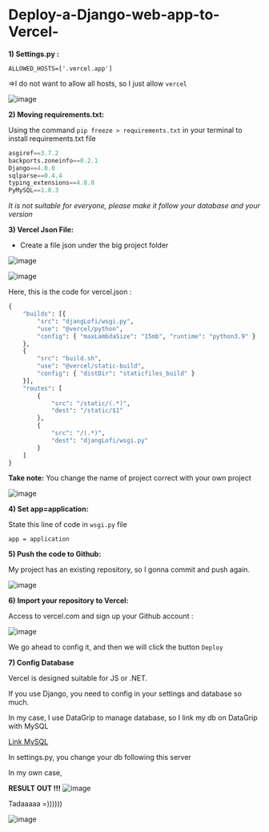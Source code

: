 # Deploy-a-Django-web-app-to-Vercel-

**1) Settings.py :**

`ALLOWED_HOSTS=['.vercel.app']`

=>I do not want to allow all hosts, so I just allow `vercel`

![image](https://github.com/ThuNganPythonista/Deploy-a-Django-web-app-to-Vercel-/blob/main/Screenshot%202024-01-01%20at%202.03.16%20PM.png)


**2) Moving requirements.txt:**

Using the command `pip freeze > requirements.txt` in your terminal to install requirements.txt file

```python
asgiref==3.7.2
backports.zoneinfo==0.2.1
Django==4.0.0
sqlparse==0.4.4
typing_extensions==4.8.0
PyMySQL==1.0.3

```

*It is not suitable for everyone, please make it follow your database and your version*

**3) Vercel Json File:**

+ Create a file json under the big project folder

![image](https://github.com/ThuNganPythonista/Deploy-a-Django-web-app-to-Vercel-/blob/main/Screenshot%202024-01-01%20at%202.15.30%20PM.png)

![image](https://github.com/ThuNganPythonista/Deploy-a-Django-web-app-to-Vercel-/blob/main/Screenshot%202024-01-01%20at%202.15.59%20PM.png)

Here, this is the code for vercel.json :

```python
{
    "builds": [{
        "src": "djangLofi/wsgi.py",
        "use": "@vercel/python",
        "config": { "maxLambdaSize": "15mb", "runtime": "python3.9" }
    },
    {
        "src": "build.sh",
        "use": "@vercel/static-build",
        "config": { "distDir": "staticfiles_build" }
    }],
    "routes": [
        {
            "src": "/static/(.*)",
            "dest": "/static/$1"
        },
        {
            "src": "/(.*)",
            "dest": "djangLofi/wsgi.py"
        }
    ]
}

```

**Take note:** You change the name of project correct with your own project

![image](https://github.com/ThuNganPythonista/Deploy-a-Django-web-app-to-Vercel-/blob/main/Screenshot%202024-01-01%20at%202.21.59%20PM.png)

**4) Set app=application:**

State this line of code in `wsgi.py` file

`app = application`

**5) Push the code to Github:**

My project has an existing repository, so I gonna commit and push again.

![image](https://github.com/ThuNganPythonista/Deploy-a-Django-web-app-to-Vercel-/blob/main/Screenshot%202024-01-01%20at%202.42.55%20PM.png)

**6) Import your repository to Vercel:**

Access to vercel.com and sign up your Github account :


![image](https://github.com/ThuNganPythonista/Deploy-a-Django-web-app-to-Vercel-/blob/main/Screenshot%202024-01-01%20at%202.46.10%20PM.png)


We go ahead to config it, and then we will click the button `Deploy`

**7) Config Database**

Vercel is designed suitable for JS or .NET.

If you use Django, you need to config in your settings and database so much.

In my case, I use DataGrip to manage database, so I link my db on DataGrip with MySQL

[Link MySQL](https://railway.app/project/ffd53e0c-c3e9-4fcd-bd82-d7b121d24640/service/acf89e27-ac31-4bfc-a060-95877b1e308d/variables)

In settings.py, you change your db following this server

In my own case, 


**RESULT OUT !!!**
![image](https://github.com/ThuNganPythonista/Deploy-a-Django-web-app-to-Vercel-/blob/main/Screenshot%202024-01-01%20at%202.50.21%20PM.png)

Tadaaaaa =))))))

![image](https://github.com/ThuNganPythonista/Deploy-a-Django-web-app-to-Vercel-/blob/main/Screenshot%202024-01-04%20at%203.27.07%20PM.png)

